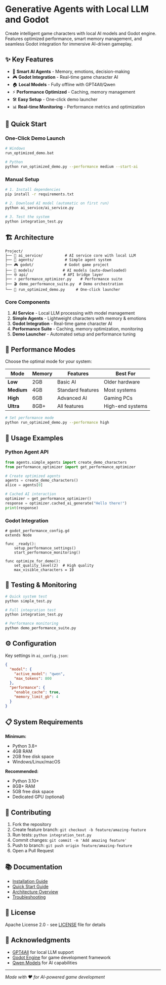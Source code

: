 # Generative Agents with Local LLM and Godot

Create intelligent game characters with local AI models and Godot engine. Features optimized performance, smart memory management, and seamless Godot integration for immersive AI-driven gameplay.

## ✨ Key Features

- 🤖 **Smart AI Agents** - Memory, emotions, decision-making
- 🎮 **Godot Integration** - Real-time game character AI
- 🏠 **Local Models** - Fully offline with GPT4All/Qwen
- ⚡ **Performance Optimized** - Caching, memory management
- 🛠️ **Easy Setup** - One-click demo launcher
- 📊 **Real-time Monitoring** - Performance metrics and optimization

## 🚀 Quick Start

### One-Click Demo Launch
```bash
# Windows
run_optimized_demo.bat

# Python
python run_optimized_demo.py --performance medium --start-ai
```

### Manual Setup
```bash
# 1. Install dependencies
pip install -r requirements.txt

# 2. Download AI model (automatic on first run)
python ai_service/ai_service.py

# 3. Test the system
python integration_test.py
```

## 🏗️ Architecture

```
Project/
├── 🤖 ai_service/          # AI service core with local LLM
├── 👥 agents/              # Simple agent system
├── 🎮 godot/              # Godot game project
├── 🧠 models/             # AI models (auto-downloaded)
├── 🌐 api/                # API bridge layer
├── ⚡ performance_optimizer.py    # Performance suite
├── 🎬 demo_performance_suite.py  # Demo orchestration
└── 🚀 run_optimized_demo.py     # One-click launcher
```

### Core Components

1. **AI Service** - Local LLM processing with model management
2. **Simple Agents** - Lightweight characters with memory & emotions  
3. **Godot Integration** - Real-time game character AI
4. **Performance Suite** - Caching, memory optimization, monitoring
5. **Demo Launcher** - Automated setup and performance tuning

## 🎯 Performance Modes

Choose the optimal mode for your system:

| Mode | Memory | Features | Best For |
|------|--------|----------|----------|
| **Low** | 2GB | Basic AI | Older hardware |
| **Medium** | 4GB | Standard features | Most systems |
| **High** | 6GB | Advanced AI | Gaming PCs |
| **Ultra** | 8GB+ | All features | High-end systems |

```bash
# Set performance mode
python run_optimized_demo.py --performance high
```

## 📱 Usage Examples

### Python Agent API
```python
from agents.simple_agents import create_demo_characters
from performance_optimizer import get_performance_optimizer

# Create optimized agents
agents = create_demo_characters()
alice = agents[0]

# Cached AI interaction
optimizer = get_performance_optimizer()
response = optimizer.cached_ai_generate("Hello there!")
print(response)
```

### Godot Integration
```gdscript
# godot_performance_config.gd
extends Node

func _ready():
    setup_performance_settings()
    start_performance_monitoring()

func optimize_for_demo():
    set_quality_level(2)  # High quality
    max_visible_characters = 10
```

## 🧪 Testing & Monitoring

```bash
# Quick system test
python simple_test.py

# Full integration test
python integration_test.py

# Performance monitoring
python demo_performance_suite.py
```

## ⚙️ Configuration

Key settings in `ai_config.json`:
```json
{
  "model": {
    "active_model": "qwen",
    "max_tokens": 800
  },
  "performance": {
    "enable_cache": true,
    "memory_limit_gb": 4
  }
}
```

## 📋 System Requirements

**Minimum:**
- Python 3.8+
- 4GB RAM
- 2GB free disk space
- Windows/Linux/macOS

**Recommended:**
- Python 3.10+
- 8GB+ RAM  
- 5GB free disk space
- Dedicated GPU (optional)

## 🤝 Contributing

1. Fork the repository
2. Create feature branch: `git checkout -b feature/amazing-feature`
3. Run tests: `python integration_test.py`
4. Commit changes: `git commit -m 'Add amazing feature'`
5. Push to branch: `git push origin feature/amazing-feature`
6. Open a Pull Request

## 📚 Documentation

- [Installation Guide](docs/INSTALLATION.md)
- [Quick Start Guide](docs/QUICKSTART.md)
- [Architecture Overview](docs/ARCHITECTURE.md)
- [Troubleshooting](docs/TROUBLESHOOTING.md)

## 📄 License

Apache License 2.0 - see [LICENSE](LICENSE) file for details

## 🙏 Acknowledgments

- [GPT4All](https://github.com/nomic-ai/gpt4all) for local LLM support
- [Godot Engine](https://godotengine.org/) for game development framework
- [Qwen Models](https://huggingface.co/Qwen) for AI capabilities

---

*Made with ❤️ for AI-powered game development*
